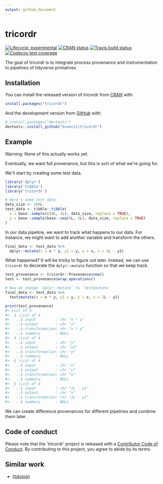 ```yaml
---
output: github_document
---
```


<!-- README.md is generated from README.Rmd. Please edit that file -->



# tricordr

<!-- badges: start -->
[![Lifecycle: experimental](https://img.shields.io/badge/lifecycle-experimental-orange.svg)](https://www.tidyverse.org/lifecycle/#experimental)
[![CRAN status](https://www.r-pkg.org/badges/version/tricordr)](https://CRAN.R-project.org/package=tricordr)
[![Travis build status](https://travis-ci.org/bvancil/tricordr.svg?branch=master)](https://travis-ci.org/bvancil/tricordr)
[![Codecov test coverage](https://codecov.io/gh/bvancil/tricordr/branch/master/graph/badge.svg)](https://codecov.io/gh/bvancil/tricordr?branch=master)
<!-- badges: end -->

The goal of tricordr is to integrate process provenance and instrumentation to pipelines of tidyverse primatives

## Installation

You can install the released version of tricordr from [CRAN](https://CRAN.R-project.org) with:

``` r
install.packages("tricordr")
```

And the development version from [GitHub](https://github.com/) with:

``` r
# install.packages("devtools")
devtools::install_github("bvancil/tricordr")
```
## Example

Warning: None of this actually works yet.

Eventually, we want full provenance, but this is sort of what we're going for.

We'll start by creating some test data.


```r
library('dplyr')
library('tibble')
library('tricordr')

# Here's some test data
data_size <- 100L
test_data <- tibble::tibble(
  x = base::sample(c(0L, 1L), data_size, replace = TRUE),
  y = base::sample(base::seq(0L, 2L), data_size, replace = TRUE)
)
```

In our data pipeline, we want to track what happens to our
data. For instance, we might want to add another variable
and transform the others.


```r
final_data <- test_data %>% 
  dplyr::mutate(z = x * y, y1 = y, y = x, x = 2L - y1)
```

What happened? It will be tricky to figure out later.
Instead, we can use `tricordr` to decorate the
`dplyr::mutate` function so that we keep track.



```r
test_provenance <- tricordr::Provenance$new()
test <- test_provenance$wrap_operations()

# Now we change `dplyr::mutate` to `test$mutate`
final_data <- test_data %>% 
  test$mutate(z = x * y, y1 = y, y = x, x = 2L - y1)

print(test_provenance)
#> List of 4
#>  $ :List of 4
#>   ..$ input         : chr "x * y"
#>   ..$ output        : chr "z"
#>   ..$ transformation: chr "x * y"
#>   ..$ summary       : NULL
#>  $ :List of 4
#>   ..$ input         : chr "y"
#>   ..$ output        : chr "y1"
#>   ..$ transformation: chr "y"
#>   ..$ summary       : NULL
#>  $ :List of 4
#>   ..$ input         : chr "x"
#>   ..$ output        : chr "y"
#>   ..$ transformation: chr "x"
#>   ..$ summary       : NULL
#>  $ :List of 4
#>   ..$ input         : chr "2L - y1"
#>   ..$ output        : chr "x"
#>   ..$ transformation: chr "2L - y1"
#>   ..$ summary       : NULL
```

We can create difference provenances for different pipelines
and combine them later.

## Code of conduct

Please note that the 'tricordr' project is released with a
[Contributor Code of Conduct](.github/CODE_OF_CONDUCT.md).
By contributing to this project, you agree to abide by its terms.
  
## Similar work

* [{tidylog}](https://github.com/elbersb/tidylog)

